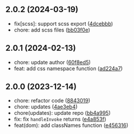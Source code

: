 ## 2.0.2 (2024-03-19)
- fix[scss]: support scss export ([4dcebbb](https://github.com/cc-hearts/utils-client/commit/4dcebbb))
- chore: add scss files ([bb03f0e](https://github.com/cc-hearts/utils-client/commit/bb03f0e))

## 2.0.1 (2024-02-13)
- chore: update author ([60f8ed5](https://github.com/cc-hearts/utils-client/commit/60f8ed5))
- feat: add css namespace function ([ad224a7](https://github.com/cc-hearts/utils-client/commit/ad224a7))

## 2.0.0 (2023-12-14)
- chore: refactor code ([8843019](https://github.com/cc-hearts/utils-client/commit/8843019))
- chore: updates ([4ae3eb4](https://github.com/cc-hearts/utils-client/commit/4ae3eb4))
- chore(updates): update repo ([bb4a995](https://github.com/cc-hearts/utils-client/commit/bb4a995))
- fix: fix `handleInvoke` returns ([e4a853f](https://github.com/cc-hearts/utils-client/commit/e4a853f))
- feat(dom): add classNames function ([e456316](https://github.com/cc-hearts/utils-client/commit/e456316))
